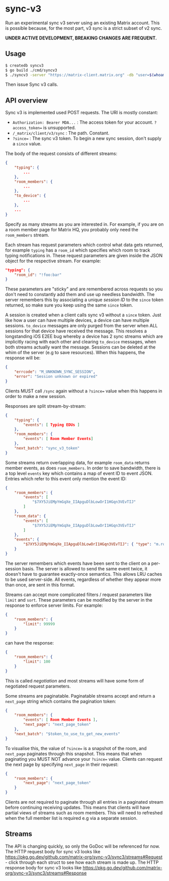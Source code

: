 # sync-v3

Run an experimental sync v3 server using an existing Matrix account. This is possible because, for the most part,
v3 sync is a strict subset of v2 sync.

**UNDER ACTIVE DEVELOPMENT, BREAKING CHANGES ARE FREQUENT.**

## Usage

```bash
$ createdb syncv3
$ go build ./cmd/syncv3
$ ./syncv3 -server "https://matrix-client.matrix.org" -db "user=$(whoami) dbname=syncv3 sslmode=disable"
```

Then issue Sync v3 calls.

## API overview

Sync v3 is implemented used POST requests. The URI is mostly constant:
 - `Authorization: Bearer MDA...` : The access token for your account. `?access_token=` is unsupported.
 - `/_matrix/client/v3/sync` : The path. Constant.
 - `?since=` : The sync v3 token. To begin a new sync session, don't supply a `since` value.

The body of the request consists of different streams:
```json
{
    "typing": {
        ...
    },
    "room_members": {
        ...
    },
    "to_device": {
        ...
    },
    ...
}
```
Specify as many streams as you are interested in. For example, if you are on a room member page for
Matrix HQ, you probably only need the `room_members` stream.

Each stream has request parameters which control what data gets returned, for example `typing` has
a `room_id` which specifies which room to track typing notifications in. These request parameters are
given inside the JSON object for the respective stream. For example:
```json
"typing": {
    "room_id": "!foo:bar"
}
```
These parameters are "sticky" and are remembered across requests so you don't need to constantly add
them and use up needless bandwidth. The server remembers this by associating a unique *session ID* to the `since`
token returned, so make sure you keep using the same `since` token.

A session is created when a client calls sync v3 without a `since` token. Just like how a user can
have multiple devices, a device can have multiple sessions. `to_device` messages are only purged from
the server when ALL sessions for that device have received the message. This resolves a longstanding
iOS E2EE bug whereby a device has 2 sync streams which are implicitly racing with each other and
clearing `to_device` messages, when both streams actually want the message. Sessions can be deleted
at the whim of the server (e.g to save resources). When this happens, the response will be:
```json
{
    "errcode": "M_UNKNOWN_SYNC_SESSION",
    "error": "Session unknown or expired"
}
```
Clients MUST call `/sync` again without a `?since=` value when this happens in order to make a new session.

Responses are split stream-by-stream:
```json
{
    "typing": {
        "events": [ Typing EDUs ]
    },
    "room_members": {
        "events": [ Room Member Events]
    },
    "next_batch": "sync_v3_token"
}
```

Some streams return overlapping data, for example `room_data` returns member events, as does `room_members`.
In order to save bandwidth, there is a top level `events` key which contains a map of event ID to event JSON.
Entries which refer to this event only mention the event ID:
```json
{
    "room_members": {
        "events": [
            "$7XY5JiEMpYmGqXe_IIApguDlbLowOrI1HGqn3VEvTIJ"
        ]
    },
    "room_data": {
        "events": [
            "$7XY5JiEMpYmGqXe_IIApguDlbLowOrI1HGqn3VEvTIJ"
        ]
    },
    "events": {
        "$7XY5JiEMpYmGqXe_IIApguDlbLowOrI1HGqn3VEvTIJ": { "type": "m.room.member", ... }
    }
}
```
The server remembers which events have been sent to the client on a per-session basis. The server is allowed
to send the same event twice, it doesn't have to guarantee exactly-once semantics. This allows LRU caches to be
used server-side. All events, regardless of whether they appear more than once, are sent in this format.

Streams can accept more complicated filters / request parameters like `limit` and `sort`. These parameters
can be modified by the server in the response to enforce server limits. For example:
```json
{
    "room_members": {
        "limit": 99999
    }
}
```
can have the response:
```json
{
    "room_members": {
        "limit": 100
    }
}
```
This is called _negotiation_ and most streams will have some form of negotiated request parameters.

Some streams are paginatable. Paginatable streams accept and return a `next_page` string which contains the pagination
token:
```json
{
    "room_members": {
        "events": [ Room Member Events ],
        "next_page": "next_page_token"
    },
    "next_batch": "$token_to_use_to_get_new_events"
}
```
To visualise this, the value of `?since=` is a snapshot of the room, and `next_page` paginates through
this snapshot. This means that when paginating you MUST NOT advance your `?since=` value. Clients can
request the next page by specifying `next_page` in their request:
```json
{
    "room_members": {
        "next_page": "next_page_token"
    }
}
```

Clients are not required to paginate through all entries in a paginated stream before continuing receiving
updates. This means that clients will have partial views of streams such as room members. This will need to
refreshed when the full member list is required e.g via a separate session.

## Streams

The API is changing quickly, so only the GoDoc will be referenced for now. The HTTP request body for sync v3 looks like https://pkg.go.dev/github.com/matrix-org/sync-v3/sync3/streams#Request - click through each struct to see how each stream is made up. The HTTP response body for sync v3 looks like https://pkg.go.dev/github.com/matrix-org/sync-v3/sync3/streams#Response 
